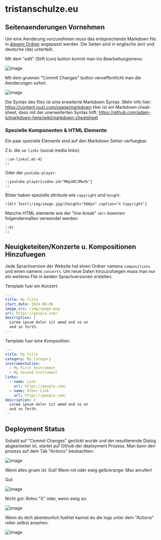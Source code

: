 # tristanschulze.eu 

## Seitenaenderungen Vornehmen

Um eine Aenderung vorzunehmen muss das entsprechende Markdown file in [diesem Ordner](src/content/) angepasst werden.
Die Seiten sind in englische (en) und deutsche (de) unterteilt.

Mit dem "edit" (Stift Icon) button kommt man ins Bearbeitungsmenu:

![image](https://github.com/user-attachments/assets/30a08fb2-c22e-461d-bf47-97777a1c7c0e)

Mit dem gruenen "Commit Changes" button veroeffentlicht man die Aenderungen sofort.

![image](https://github.com/user-attachments/assets/40319601-c23c-44d3-8f3a-98a810f9607c)

Die Syntax des files ist eine erweiterte Markdown Syntax. Mehr info hier: https://content.nuxt.com/usage/markdown
Hier ist ein Markdown cheat-sheet, dass mit der unerweiterten Syntax hilft: https://github.com/adam-p/markdown-here/wiki/markdown-cheatsheet

### Spezielle Komponenten & HTML Elemente

Ein paar spezielle Elemente sind auf den Markdown Seiten verfuegbar. 

Z.b. die `sm-links` (social media links):

```mdc
::sm-links{.mt-4}
::
```
Oder der `youtube-player`:

```mdc
::youtube-player{video-id="MKp30C3MwVk"}
::
```

Bilder haben spezielle attribute wie `copyright` und `height`.

```mdc
![Alt Text](/img/image.jpg){height="500px" caption="© Copyright"}
```

Manche HTML elemente wie der "line-break" `<br>` koennen folgendermaßen verwendet werden:

```mdc
::br
::
```

## Neuigketeiten/Konzerte u. Kompositionen Hinzufuegen

Jede Sprachversion der Website hat einen Ordner namens `compositions` und einen namens `concerts`. 
Um neue Daten hinzuzufuegen muss man nur ein weiteres File in beiden Sprachversionen erstellen.

Template fuer ein Konzert: 

```yml
---
title: My Title
start_date: 2024-09-06
image_src: /img/image.png
url: https://google.com/
description: |
  Lorem ipsum dolor sit amed and so on
  and so forth.
---
```

Template fuer eine Komposition: 

```yml
---
title: My Title
category: My Category
instrumentation:
  - My First Instrument
  - My Second Instrument
links:
  - name: Link
    url: https://google.com/
  - name: Other Link
    url: https://google.com/
description: |
  Lorem ipsum dolor sit amed and so on
  and so forth.
---
```

## Deployment Status 

Sobald auf "Commit Changes" geclickt wurde und der resultierende Dialog abgearbeitet ist, startet auf Github der deployment Prozess.
Man kann den prozess auf dem Tab "Actions" beobachten: 

![image](https://github.com/user-attachments/assets/e67420fa-80b7-4caf-a30d-1cfdadaf52b2)

Wenn alles gruen ist: Gut! Wenn rot oder ewig gelb/orange: Max anrufen!

Gut:

![image](https://github.com/user-attachments/assets/e6c560e2-a299-4cad-af7e-2742b5888ffe)

Nicht gut: Rotes "X"
oder, wenn ewig so:

![image](https://github.com/user-attachments/assets/7eafb776-e8c1-4b0d-a65a-06b404f74a80)

Wenn du dich abenteurlich fuehlst kannst du die logs unter dem "Actions" reiter selbst ansehen:

![image](https://github.com/user-attachments/assets/c56b586a-d544-4d98-b965-d6a52f3cf559)
